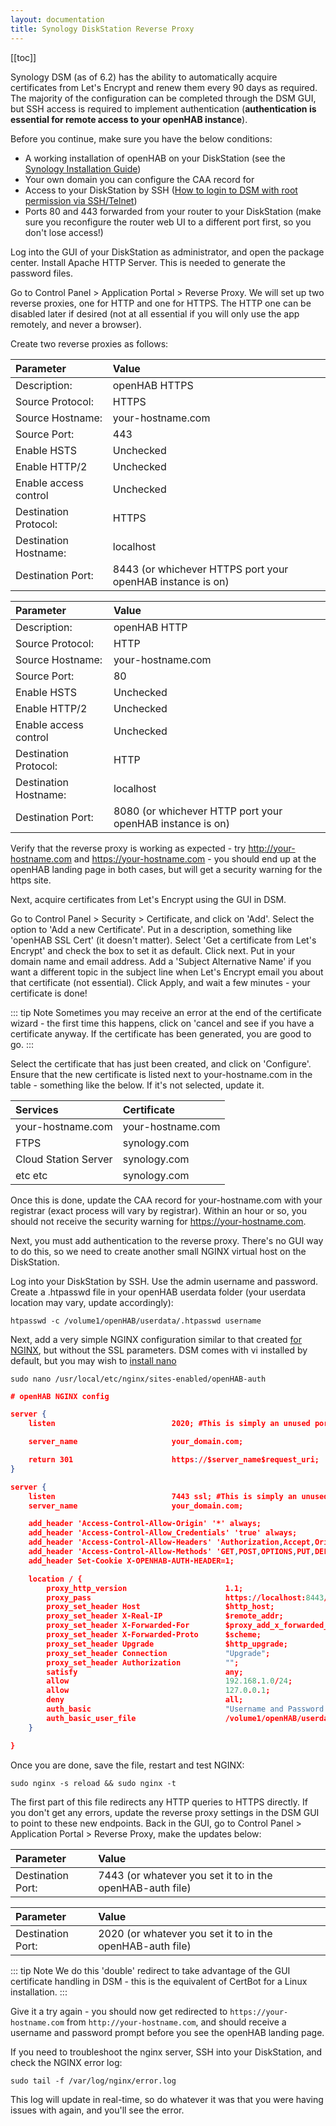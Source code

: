 ```yaml
---
layout: documentation
title: Synology DiskStation Reverse Proxy
---
```

[[toc]]

Synology DSM (as of 6.2) has the ability to automatically acquire certificates from Let's Encrypt and renew them every 90 days as required.
The majority of the configuration can be completed through the DSM GUI, but SSH access is required to implement authentication (**authentication is essential for remote access to your openHAB instance**).

Before you continue, make sure you have the below conditions:

- A working installation of openHAB on your DiskStation (see the [Synology Installation Guide](https://www.openhab.org/docs/installation/synology.html/))
- Your own domain you can configure the CAA record for
- Access to your DiskStation by SSH ([How to login to DSM with root permission via SSH/Telnet](https://www.synology.com/en-global/knowledgebase/DSM/tutorial/General_Setup/How_to_login_to_DSM_with_root_permission_via_SSH_Telnet/))
- Ports 80 and 443 forwarded from your router to your DiskStation (make sure you reconfigure the router web UI to a different port first, so you don't lose access!)

Log into the GUI of your DiskStation as administrator, and open the package center.
Install Apache HTTP Server.
This is needed to generate the password files.

Go to Control Panel > Application Portal > Reverse Proxy. We will set up two reverse proxies, one for HTTP and one for HTTPS.
The HTTP one can be disabled later if desired (not at all essential if you will only use the app remotely, and never a browser).

Create two reverse proxies as follows:

| Parameter             | Value                                                      |
| :-------------------- | :--------------------------------------------------------- |
| Description:          | openHAB HTTPS                                              |
| Source Protocol:      | HTTPS                                                      |
| Source Hostname:      | your-hostname.com                                          |
| Source Port:          | 443                                                        |
| Enable HSTS           | Unchecked                                                  |
| Enable HTTP/2         | Unchecked                                                  |
| Enable access control | Unchecked                                                  |
| Destination Protocol: | HTTPS                                                      |
| Destination Hostname: | localhost                                                  |
| Destination Port:     | 8443 (or whichever HTTPS port your openHAB instance is on) |

| Parameter             | Value                                                     |
| :-------------------- | :-------------------------------------------------------- |
| Description:          | openHAB HTTP                                              |
| Source Protocol:      | HTTP                                                      |
| Source Hostname:      | your-hostname.com                                         |
| Source Port:          | 80                                                        |
| Enable HSTS           | Unchecked                                                 |
| Enable HTTP/2         | Unchecked                                                 |
| Enable access control | Unchecked                                                 |
| Destination Protocol: | HTTP                                                      |
| Destination Hostname: | localhost                                                 |
| Destination Port:     | 8080 (or whichever HTTP port your openHAB instance is on) |

Verify that the reverse proxy is working as expected - try <http://your-hostname.com> and <https://your-hostname.com> - you should end up at the openHAB landing page in both cases, but will get a security warning for the https site.

Next, acquire certificates from Let's Encrypt using the GUI in DSM.

Go to Control Panel > Security > Certificate, and click on 'Add'.
Select the option to 'Add a new Certificate'.
Put in a description, something like 'openHAB SSL Cert' (it doesn't matter).
Select 'Get a certificate from Let's Encrypt' and check the box to set it as default.
Click next.
Put in your domain name and email address.
Add a 'Subject Alternative Name' if you want a different topic in the subject line when Let's Encrypt email you about that certificate (not essential).
Click Apply, and wait a few minutes - your certificate is done!

::: tip Note
Sometimes you may receive an error at the end of the certificate wizard - the first time this happens, click on 'cancel and see if you have a certificate anyway.
If the certificate has been generated, you are good to go.
:::

Select the certificate that has just been created, and click on 'Configure'.
Ensure that the new certificate is listed next to your-hostname.com in the table - something like the below.
If it's not selected, update it.

| Services             | Certificate       |
| :------------------- | :---------------- |
| your-hostname.com    | your-hostname.com |
| FTPS                 | synology.com      |
| Cloud Station Server | synology.com      |
| etc etc              | synology.com      |

Once this is done, update the CAA record for your-hostname.com with your registrar (exact process will vary by registrar).
Within an hour or so, you should not receive the security warning for <https://your-hostname.com>.

Next, you must add authentication to the reverse proxy.
There's no GUI way to do this, so we need to create another small NGINX virtual host on the DiskStation.

Log into your DiskStation by SSH.
Use the admin username and password.
Create a .htpasswd file in your openHAB userdata folder (your userdata location may vary, update accordingly):

```shell
htpasswd -c /volume1/openHAB/userdata/.htpasswd username
```

Next, add a very simple NGINX configuration similar to that created [for NGINX](reverse-proxy-nginx), but without the SSL parameters.
DSM comes with vi installed by default, but you may wish to [install nano](https://anto.online/other/how-to-install-nano-on-your-synology-nas/)

```shell
sudo nano /usr/local/etc/nginx/sites-enabled/openHAB-auth
```

```json
# openHAB NGINX config

server {
    listen                          2020; #This is simply an unused port, it can be any number

    server_name                     your_domain.com;

    return 301                      https://$server_name$request_uri;
}

server {
    listen                          7443 ssl; #This is simply an unused port, it can be any number
    server_name                     your_domain.com;

    add_header 'Access-Control-Allow-Origin' '*' always;
    add_header 'Access-Control-Allow_Credentials' 'true' always;
    add_header 'Access-Control-Allow-Headers' 'Authorization,Accept,Origin,DNT,X-CustomHeader,Keep-Alive,User-Agent,X-Requested-With,If-Modified-Since,Cache-Control,Content-Type,Content-Range,Range' always;
    add_header 'Access-Control-Allow-Methods' 'GET,POST,OPTIONS,PUT,DELETE,PATCH' always;
    add_header Set-Cookie X-OPENHAB-AUTH-HEADER=1;

    location / {
        proxy_http_version                      1.1;
        proxy_pass                              https://localhost:8443/; #Update the port number if needed
        proxy_set_header Host                   $http_host;
        proxy_set_header X-Real-IP              $remote_addr;
        proxy_set_header X-Forwarded-For        $proxy_add_x_forwarded_for;
        proxy_set_header X-Forwarded-Proto      $scheme;
        proxy_set_header Upgrade                $http_upgrade;
        proxy_set_header Connection             "Upgrade";
        proxy_set_header Authorization          "";
        satisfy                                 any;
        allow                                   192.168.1.0/24;
        allow                                   127.0.0.1;
        deny                                    all;
        auth_basic                              "Username and Password Required";
        auth_basic_user_file                    /volume1/openHAB/userdata/.htpasswd; #Update with your userdata folder if different
    }

}
```

Once you are done, save the file, restart and test NGINX:

```shell
sudo nginx -s reload && sudo nginx -t
```

The first part of this file redirects any HTTP queries to HTTPS directly.
If you don't get any errors, update the reverse proxy settings in the DSM GUI to point to these new endpoints.
Back in the GUI, go to Control Panel > Application Portal > Reverse Proxy, make the updates below:

| Parameter         | Value                                                     |
| :---------------- | :-------------------------------------------------------- |
| Destination Port: | 7443 (or whatever you set it to in the openHAB-auth file) |

| Parameter         | Value                                                     |
| :---------------- | :-------------------------------------------------------- |
| Destination Port: | 2020 (or whatever you set it to in the openHAB-auth file) |

::: tip Note
We do this 'double' redirect to take advantage of the GUI certificate handling in DSM - this is the equivalent of CertBot for a Linux installation.
:::

Give it a try again - you should now get redirected to `https://your-hostname.com` from `http://your-hostname.com`, and should receive a username and password prompt before you see the openHAB landing page.

If you need to troubleshoot the nginx server, SSH into your DiskStation, and check the NGINX error log:

```shell
sudo tail -f /var/log/nginx/error.log
```

This log will update in real-time, so do whatever it was that you were having issues with again, and you'll see the error.
